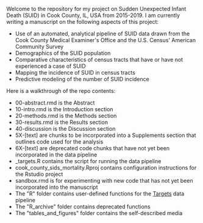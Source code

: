 Welcome to the repository for my project on Sudden Unexpected Infant Death (SUID) in Cook County, IL, USA from 2015-2019.
I am currently writing a manuscript on the following aspects of this project:
- Use of an automated, analytical pipeline of SUID data drawn from the Cook County Medical Examiner's Office and the U.S. Census' American Community Survey
- Demographics of the SUID population
- Comparative characteristics of census tracts that have or have not experienced a case of SUID
- Mapping the incidence of SUID in census tracts
- Predictive modeling of the number of SUID incidence

Here is a walkthrough of the repo contents:
- 00-abstract.rmd is the Abstract
- 10-intro.rmd is the Introduction section
- 20-methods.rmd is the Methods section
- 30-results.rmd is the Results section
- 40-discussion is the Discussion section
- 5X-[text] are chunks to be incorporated into a Supplements section that outlines code used for the analysis
- 6X-[text] are deprecated code chunks that have not yet been incorporated in the data pipeline
- _targets.R contains the script for running the data pipeline
- cook_county_sids_mortality.Rproj contains configuration instructions for the Rstudio project
- sandbox.rmd is for experimenting with new code that has not yet been incorporated into the manuscript
- The "R" folder contains user-defined functions for the [Targets](https://docs.ropensci.org/targets/) data pipeline
- The "R_archive" folder contains deprecated functions
- The "tables_and_figures" folder contains the self-described media
